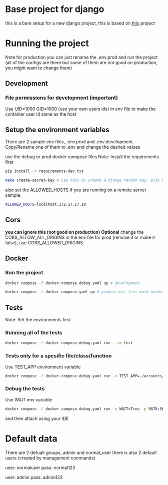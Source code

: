 # Base project for django
this is a bare setup for a new django project, this is based on [this](https://github.com/amiravtar/django-base-project) project

# Running the project
Note for production you can just rename the .env.prod and run the project (all of the configs are there but some of them are not good on production, you might want to change them)
## Development
### File permissions for development (important)
Use UID=1000 GID=1000 (use your own users ids) in env file to make the container user id same as the host

## Setup the environment variables
There are 2 sample env files, .env.prod and .env.development. Copy/Rename one of them to .env and change the desired values

use the debug or prod docker compose files
Note: Install the requirements first
```bash
pip install -r requirements-dev.txt
```

```bash
make create-secret-key # use this to create a django random key, also you can use your own
```
also set the ALLOWED_HOSTS if you are running on a remote server
sample:
```bash
ALLOWED_HOSTS=localhost,172.17.17.10
```
## Cors
**you can ignore this (not good on production)**
**Optional** change the CORS_ALLOW_ALL_ORIGINS in the env file for prod (remove it or make it false), use CORS_ALLOWED_ORIGINS
## Docker
### Run the project
```bash
docker compose -f docker-compose.debug.yaml up # development

docker compose -f docker-compose.yaml up # production, less work needed, recommended
```

## Tests
Note: Set the environments first
### Running all of the tests
```bash
docker compose -f docker-compose.debug.yaml run --rm test
```

### Tests only for a spesific file/class/function
Use TEST_APP environment variable
```bash
docker compose -f docker-compose.debug.yaml run -e TEST_APP=./accounts/tests/test_authentication.py --rm test
```

### Debug the tests
Use WAIT env variable
```bash
docker compose -f docker-compose.debug.yaml run -e WAIT=True -p 5678:5678 --rm test
```
and then attach using your IDE


# Default data
There are 2 defualt groups, admin and normal_user
there is also 2 default users (created by management commands)

user: normaluser
pass: normal123

user: admin
pass: admin123
